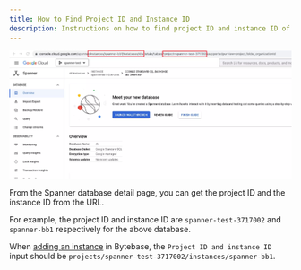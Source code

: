 ```yaml
---
title: How to Find Project ID and Instance ID
description: Instructions on how to find project ID and instance ID of a Spanner instance
---
```


![Spanner database detail page](/static/docs/how-to/spanner/database.webp)

From the Spanner database detail page, you can get the project ID and the instance ID from the URL.

For example, the project ID and instance ID are `spanner-test-3717002` and `spanner-bb1` respectively for the above database.

When [adding an instance](/docs/get-started/configure-workspace/add-an-instance/#add-an-instance) in Bytebase, the `Project ID and instance ID` input should be `projects/spanner-test-3717002/instances/spanner-bb1`.
